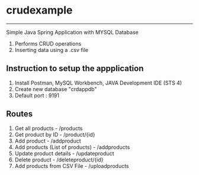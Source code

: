 # crudexample
----------------------------------------------

Simple Java Spring Application with MYSQL Database

  1. Performs CRUD operations
  2. Inserting data using a .csv file

Instruction to setup the appplication
----------------------------------------------
  1. Install Postman, MySQL Workbench, JAVA Development IDE (STS 4)
  2. Create new database "crdappdb"
  3. Default port : 9191

Routes
----------------------------------------------
  
  1. Get all products - /products
  2. Get product by ID - /product/{id}
  3. Add product - /addproduct
  4. Add products (List of products) - /addproducts
  5. Update product details - /updateproduct
  6. Delete product - /deleteproduct/{id}
  7. Add products from CSV File - /uploadproducts

